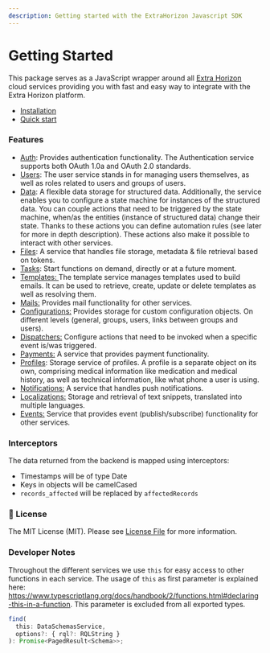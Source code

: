 ```yaml
---
description: Getting started with the ExtraHorizon Javascript SDK
---
```


# Getting Started

This package serves as a JavaScript wrapper around all [Extra Horizon](https://www.extrahorizon.com/cloud-services) cloud services providing you with fast and easy way to integrate with the Extra Horizon platform.

* [Installation](setup/installation.md)
* [Quick start](setup/start.md)

### Features

* [Auth](https://docs.extrahorizon.com/extrahorizon/services/access-management/auth-service): Provides authentication functionality. The Authentication service supports both OAuth 1.0a and OAuth 2.0 standards.
* [Users](https://docs.extrahorizon.com/extrahorizon/services/access-management/user-service): The user service stands in for managing users themselves, as well as roles related to users and groups of users.
* [Data](https://docs.extrahorizon.com/extrahorizon/services/manage-data): A flexible data storage for structured data. Additionally, the service enables you to configure a state machine for instances of the structured data. You can couple actions that need to be triggered by the state machine, when/as the entities (instance of structured data) change their state. Thanks to these actions you can define automation rules (see later for more in depth description). These actions also make it possible to interact with other services.
* [Files](https://docs.extrahorizon.com/extrahorizon/services/manage-data/file-service): A service that handles file storage, metadata & file retrieval based on tokens.
* [Tasks](https://docs.extrahorizon.com/extrahorizon/services/automation/task-service): Start functions on demand, directly or at a future moment.
* [Templates: ](https://docs.extrahorizon.com/extrahorizon/services/other/template-service)The template service manages templates used to build emails. It can be used to retrieve, create, update or delete templates as well as resolving them.
* [Mails:](https://docs.extrahorizon.com/extrahorizon/services/communication/mail-service) Provides mail functionality for other services.
* [Configurations:](https://docs.extrahorizon.com/extrahorizon/services/other/configurations-service) Provides storage for custom configuration objects. On different levels (general, groups, users, links between groups and users).
* [Dispatchers:](https://docs.extrahorizon.com/extrahorizon/services/automation/dispatchers-service) Configure actions that need to be invoked when a specific event is/was triggered.
* [Payments:](https://docs.extrahorizon.com/extrahorizon/services/other/payments-service) A service that provides payment functionality.
* [Profiles](https://docs.extrahorizon.com/profile-service/): Storage service of profiles. A profile is a separate object on its own, comprising medical information like medication and medical history, as well as technical information, like what phone a user is using.
* [Notifications:](https://docs.extrahorizon.com/extrahorizon/services/communication/notification-service) A service that handles push notifications.
* [Localizations:](https://docs.extrahorizon.com/extrahorizon/services/other/localizations-service) Storage and retrieval of text snippets, translated into multiple languages.
* [Events:](https://docs.extrahorizon.com/extrahorizon/services/automation/event-service) Service that provides event (publish/subscribe) functionality for other services.

### Interceptors

The data returned from the backend is mapped using interceptors:

* Timestamps will be of type Date
* Keys in objects will be camelCased
* `records_affected` will be replaced by `affectedRecords`

### 🔑 License

The MIT License (MIT). Please see [License File](LICENSE/) for more information.

### Developer Notes

Throughout the different services we use `this` for easy access to other functions in each service. The usage of `this` as first parameter is explained here: https://www.typescriptlang.org/docs/handbook/2/functions.html#declaring-this-in-a-function. This parameter is excluded from all exported types.

```ts
find(
  this: DataSchemasService,
  options?: { rql?: RQLString }
): Promise<PagedResult<Schema>>;
```
